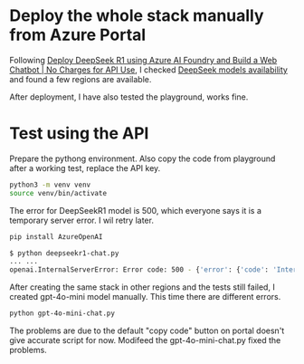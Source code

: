 # Deploy the whole stack manually from Azure Portal
Following [Deploy DeepSeek R1 using Azure AI Foundry and Build a Web Chatbot | No Charges for API Use](https://youtu.be/pj2knBX4S1w?si=I2_7MniDn0Us9bl0), I checked [DeepSeek models availability](https://learn.microsoft.com/en-us/azure/ai-studio/how-to/deploy-models-serverless-availability#deepseek-models-from-microsoft) and found a few regions are available. 

After deployment, I have also tested the playground, works fine.

# Test using the API
Prepare the pythong environment. Also copy the code from playground after a working test, replace the API key.
```bash
python3 -m venv venv
source venv/bin/activate
```
The error for DeepSeekR1 model is 500, which everyone says it is a temporary server error. I wil retry later.
```bash
pip install AzureOpenAI

$ python deepseekr1-chat.py 
... ...
openai.InternalServerError: Error code: 500 - {'error': {'code': 'InternalServerError', 'message': 'Backend returned unexpected response. Please contact Microsoft for help.'}}
```
After creating the same stack in other regions and the tests still failed, I created gpt-4o-mini model manually. This time there are different errors.
```bash
python gpt-4o-mini-chat.py
```
The problems are due to the default "copy code" button on portal doesn't give accurate script for now. Modifeed the gpt-4o-mini-chat.py fixed the problems.
